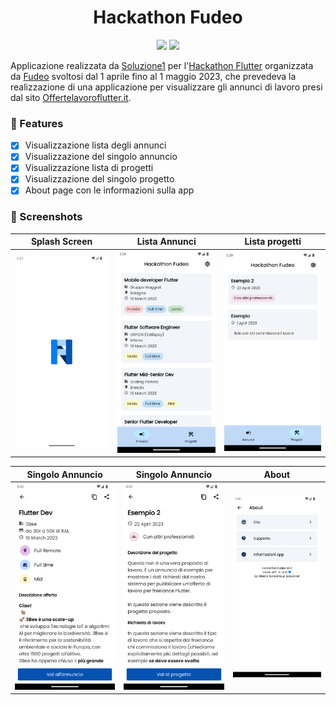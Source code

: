 <div align="center">
  <h1>Hackathon Fudeo</h1>
  <p align="center">
  <a href="https://dart.dev/"><img src="https://img.shields.io/badge/Dart-0175C2?style=for-the-badge&logo=dart&logoColor=white"></a>
  <a href="https://flutter.dev/"><img src="https://img.shields.io/badge/Flutter-02569B?style=for-the-badge&logo=flutter&logoColor=white"></a>
  </p>
</div>

Applicazione realizzata da [Soluzione1](https://www.soluzione1.it/) per l'[Hackathon Flutter](https://www.fudeo.it/blog/hackathon-flutter-offertelavoroflutter) organizzata da [Fudeo](https://www.fudeo.it/) svoltosi dal 1 aprile fino al 1 maggio 2023, che prevedeva la realizzazione di una applicazione per visualizzare gli annunci di lavoro presi dal sito [Offertelavoroflutter.it](https://offertelavoroflutter.it/).

### 💎 Features

* [X] Visualizzazione lista degli annunci
* [X] Visualizzazione del singolo annuncio
* [X] Visualizzazione lista di progetti
* [X] Visualizzazione del singolo progetto
* [X] About page con le informazioni sulla app

### 📱 Screenshots

| Splash Screen | Lista Annunci | Lista progetti | 
|-|-|-|
| <img src="screenshots/splash_screen.png"> | <img src="screenshots/lista_annunci.png"> | <img src="screenshots/lista_progetti.png"> | 

| Singolo Annuncio | Singolo Annuncio | About | 
|-|-|-|
| <img src="screenshots/single_annuncio.png"> | <img src="screenshots/single_progetto.png"> | <img src="screenshots/about.png"> | 